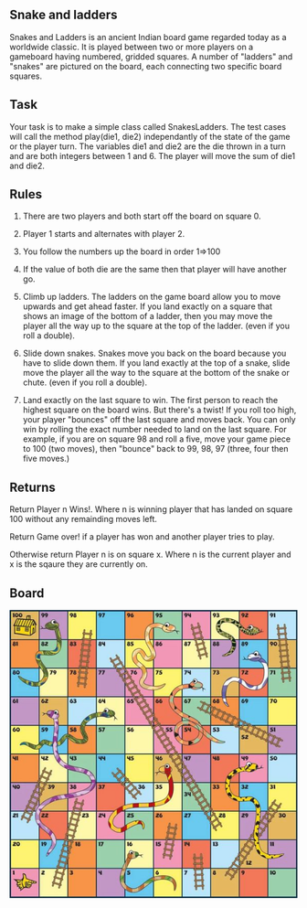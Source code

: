 ## Snake and ladders 
Snakes and Ladders is an ancient Indian board game regarded today as a worldwide classic.
It is played between two or more players on a gameboard having numbered, gridded squares.
A number of "ladders" and "snakes" are pictured on the board, each connecting two specific board squares.

## Task 
Your task is to make a simple class called SnakesLadders.
The test cases will call the method play(die1, die2) independantly of the state of the game or the player turn.
The variables die1 and die2 are the die thrown in a turn and are both integers between 1 and 6.
The player will move the sum of die1 and die2. 

## Rules 
1.  There are two players and both start off the board on square 0.

2.  Player 1 starts and alternates with player 2.

3.  You follow the numbers up the board in order 1=>100

4.  If the value of both die are the same then that player will have another go.

5.  Climb up ladders. The ladders on the game board allow you to move upwards and get ahead faster. If you land exactly on a square that shows an image of the bottom of a ladder, then you may move the player all the way up to the square at the top of the ladder. (even if you roll a double).

6.  Slide down snakes. Snakes move you back on the board because you have to slide down them. If you land exactly at the top of a snake, slide move the player all the way to the square at the bottom of the snake or chute. (even if you roll a double).

7.  Land exactly on the last square to win.
The first person to reach the highest square on the board wins. But there's a twist!
If you roll too high, your player "bounces" off the last square and moves back.
You can only win by rolling the exact number needed to land on the last square.
For example, if you are on square 98 and roll a five, move your game piece to 100 (two moves), then "bounce" back to 99, 98, 97 (three, four then five moves.)

## Returns 
Return Player n Wins!. Where n is winning player that has landed on square 100 without any remainding moves left.

Return Game over! if a player has won and another player tries to play.

Otherwise return Player n is on square x. Where n is the current player and x is the sqaure they are currently on.

## Board 
![alt text](https://github.com/stefanosPap/Python_mini_problems/blob/master/snake-ladders/snakesandladdersboard.jpg)
